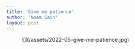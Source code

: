 ```yaml
---
title: 'Give me patience'
author: 'Noam Sain'
layout: post
---
```


<figure class="wp-block-image size-full">![](/assets/2022-05-give-me-patience.jpg)</figure>